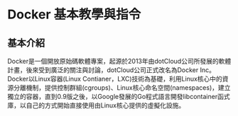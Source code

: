 # Docker 基本教學與指令
## 基本介紹
Docker是一個開放原始碼軟體專案，起源於2013年由dotCloud公司所發展的軟體計畫，後來受到廣泛的關注與討論，dotCloud公司正式改名為Docker Inc。
Docker以Linux容器(Linux Contianer，LXC)技術為基礎，利用Linux核心中的資源分離機制，提供控制群組(cgroups)、Linux核心命名空間(namespaces)，建立獨立的容器，直到0.9版之後，以Google發展的Go程式語言開發libcontainer函式庫，以自己的方式開始直接使用由Linux核心提供的虛擬化設施。
